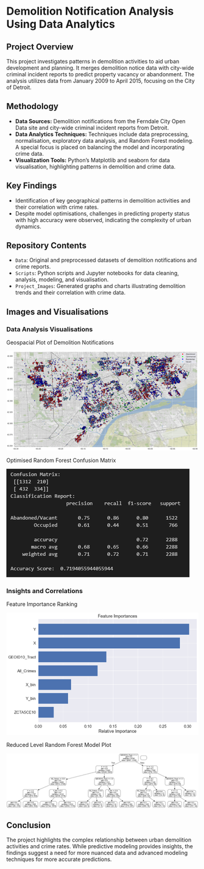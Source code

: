 # Demolition Notification Analysis Using Data Analytics

## Project Overview
This project investigates patterns in demolition activities to aid urban development and planning. It merges demolition notice data with city-wide criminal incident reports to predict property vacancy or abandonment. The analysis utilizes data from January 2009 to April 2015, focusing on the City of Detroit.

## Methodology
- **Data Sources:** Demolition notifications from the Ferndale City Open Data site and city-wide criminal incident reports from Detroit.
- **Data Analytics Techniques:** Techniques include data preprocessing, normalisation, exploratory data analysis, and Random Forest modeling. A special focus is placed on balancing the model and incorporating crime data.
- **Visualization Tools:** Python’s Matplotlib and seaborn for data visualisation, highlighting patterns in demolition and crime data.

## Key Findings
- Identification of key geographical patterns in demolition activities and their correlation with crime rates.
- Despite model optimisations, challenges in predicting property status with high accuracy were observed, indicating the complexity of urban dynamics.

## Repository Contents
- `Data`: Original and preprocessed datasets of demolition notifications and crime reports.
- `Scripts`: Python scripts and Jupyter notebooks for data cleaning, analysis, modeling, and visualisation.
- `Project_Images`: Generated graphs and charts illustrating demolition trends and their correlation with crime data.

## Images and Visualisations

### Data Analysis Visualisations

Geospacial Plot of Demolition Notifications

![Geospacial Plot](https://github.com/comuilleoir/Demolitions/blob/main/Project_Images/geospacial_dist.png)

Optimised Random Forest Confusion Matrix

![Optimised Random Forest Confusion Matrix](https://github.com/comuilleoir/Demolitions/blob/main/Project_Images/demos_conf_matrix.png)

### Insights and Correlations

Feature Importance Ranking

![Feature Importance Ranking](https://github.com/comuilleoir/Demolitions/blob/main/Project_Images/feat_import.png)

Reduced Level Random Forest Model Plot

![Reduced Level Random Forest Model Plot](https://github.com/comuilleoir/Demolitions/blob/main/Project_Images/small_tree.png)

## Conclusion
The project highlights the complex relationship between urban demolition activities and crime rates. While predictive modeling provides insights, the findings suggest a need for more nuanced data and advanced modeling techniques for more accurate predictions.
